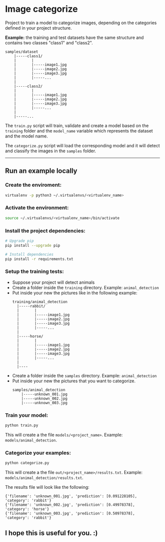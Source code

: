 # Image categorize

Project to train a model to categorize images, depending on the categories defined in your project structure.

**Example:** the training and test datasets have the same structure and contains two classes "class1" and "class2".

```
samples/dataset
    |-----class1/
    |       |
    |       |-----image1.jpg
    |       |-----image2.jpg
    |       |-----image3.jpg
    |       |-----...
    |
    |-----class2/
    |       |
    |       |-----image1.jpg
    |       |-----image2.jpg
    |       |-----image3.jpg
    |       |-----...
    |
    |-----...
```
The `train.py` script will train, validate and create a model based on the
`training` folder and the `model_name` variable which represents the dataset
and the model name.

The `categorize.py` script will load the corresponding model and it will
detect and classify the images in the `samples` folder.

---

## Run an example locally

### Create the enviroment:
```sh
virtualenv -p python3 ~/.virtualenvs/<virtualenv_name>
```

### Activate the environment:
```sh
source ~/.virtualenvs/<virtualenv_name>/bin/activate
```

### Install the project dependencies:
```sh
# Upgrade pip
pip install --upgrade pip

# Install dependencies
pip install -r requirements.txt
```

### Setup the training tests:
- Suppose your project will detect animals
- Create a folder inside the `training` directory. Example: `animal_detection`
- Put inside your new the pictures like in the following example:
  ```
  training/animal_detection
    |-----rabbit/
    |       |
    |       |-----image1.jpg
    |       |-----image2.jpg
    |       |-----image3.jpg
    |       |-----...
    |
    |-----horse/
    |       |
    |       |-----image1.jpg
    |       |-----image2.jpg
    |       |-----image3.jpg
    |       |-----...
    |
    |----
  ```
- Create a folder inside the `samples` directory. Example: `animal_detection`
- Put inside your new the pictures that you want to categorize.
    ```
    samples/animal_detection
        |-----unknown_001.jpg
        |-----unknown_002.jpg
        |-----unknown_003.jpg
    ```

### Train your model:
```sh
python train.py
```
This will create a the file `models/<project_name>`. Example: `models/animal_detection`.

### Categorize your examples:
```sh
python categorize.py
```
This will create a the file `out/<project_name>/results.txt`. Example: `models/animal_detection/results.txt`.

The results file will look like the following:
```
{'filename': 'unknown_001.jpg', 'prediction': [0.091228105], 'category': 'rabbit'}
{'filename': 'unknown_002.jpg', 'prediction': [0.49978378], 'category': 'horse'}
{'filename': 'unknown_003.jpg', 'prediction': [0.50978378], 'category': 'rabbit'}
```

## I hope this is useful for you. :)
